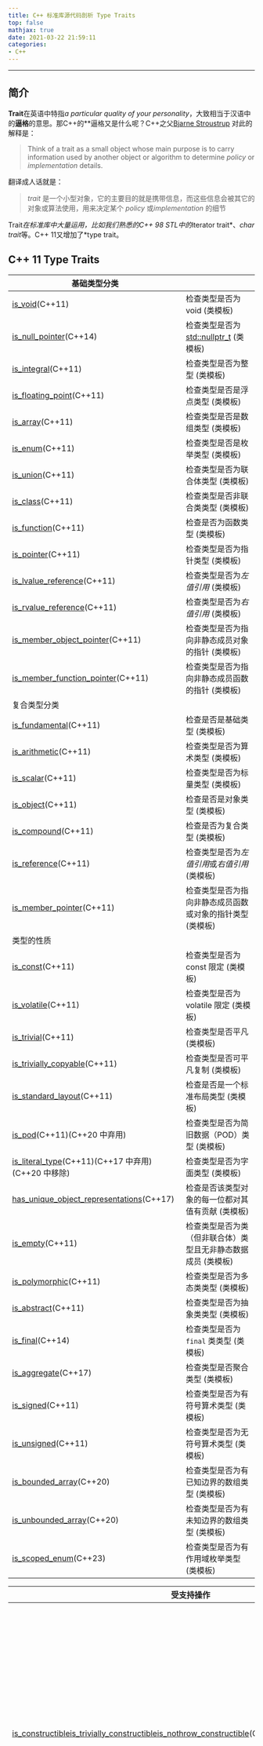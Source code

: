 ```yaml
---
title: C++ 标准库源代码剖析 Type Traits
top: false
mathjax: true
date: 2021-03-22 21:59:11
categories:
- C++
---
```


-----

## 简介

**Trait**在英语中特指*a particular quality of your personality*，大致相当于汉语中的**逼格**的意思。那C++的**逼格又是什么呢？C++之父[Bjarne Stroustrup](https://link.jianshu.com/?t=http%3A%2F%2Fwww.stroustrup.com%2Findex.html) 对此的解释是：

> Think of a trait as a small object whose main purpose is to carry information used by another object or algorithm to determine *policy* or *implementation* details.

翻译成人话就是：

> *trait* 是一个小型对象，它的主要目的就是携带信息，而这些信息会被其它的对象或算法使用，用来决定某个 *policy* 或*implementation* 的细节

Trait*在标准库中大量运用，比如我们熟悉的C++ 98 STL中的*iterator trait*、*char trait*等。C++ 11又增加了*type trait。



## C++ 11 Type Traits



| 基础类型分类                                                 |                                                              |
| ------------------------------------------------------------ | ------------------------------------------------------------ |
| [is_void](https://zh.cppreference.com/w/cpp/types/is_void)(C++11) | 检查类型是否为 void (类模板)                                 |
| [is_null_pointer](https://zh.cppreference.com/w/cpp/types/is_null_pointer)(C++14) | 检查类型是否为 [std::nullptr_t](http://zh.cppreference.com/w/cpp/types/nullptr_t) (类模板) |
| [is_integral](https://zh.cppreference.com/w/cpp/types/is_integral)(C++11) | 检查类型是否为整型 (类模板)                                  |
| [is_floating_point](https://zh.cppreference.com/w/cpp/types/is_floating_point)(C++11) | 检查类型是否是浮点类型 (类模板)                              |
| [is_array](https://zh.cppreference.com/w/cpp/types/is_array)(C++11) | 检查类型是否是数组类型 (类模板)                              |
| [is_enum](https://zh.cppreference.com/w/cpp/types/is_enum)(C++11) | 检查类型是否是枚举类型 (类模板)                              |
| [is_union](https://zh.cppreference.com/w/cpp/types/is_union)(C++11) | 检查类型是否为联合体类型 (类模板)                            |
| [is_class](https://zh.cppreference.com/w/cpp/types/is_class)(C++11) | 检查类型是否非联合类类型 (类模板)                            |
| [is_function](https://zh.cppreference.com/w/cpp/types/is_function)(C++11) | 检查是否为函数类型 (类模板)                                  |
| [is_pointer](https://zh.cppreference.com/w/cpp/types/is_pointer)(C++11) | 检查类型是否为指针类型 (类模板)                              |
| [is_lvalue_reference](https://zh.cppreference.com/w/cpp/types/is_lvalue_reference)(C++11) | 检查类型是否为*左值引用* (类模板)                            |
| [is_rvalue_reference](https://zh.cppreference.com/w/cpp/types/is_rvalue_reference)(C++11) | 检查类型是否为*右值引用* (类模板)                            |
| [is_member_object_pointer](https://zh.cppreference.com/w/cpp/types/is_member_object_pointer)(C++11) | 检查类型是否为指向非静态成员对象的指针 (类模板)              |
| [is_member_function_pointer](https://zh.cppreference.com/w/cpp/types/is_member_function_pointer)(C++11) | 检查类型是否为指向非静态成员函数的指针 (类模板)              |
| 复合类型分类                                                 |                                                              |
| [is_fundamental](https://zh.cppreference.com/w/cpp/types/is_fundamental)(C++11) | 检查是否是基础类型 (类模板)                                  |
| [is_arithmetic](https://zh.cppreference.com/w/cpp/types/is_arithmetic)(C++11) | 检查类型是否为算术类型 (类模板)                              |
| [is_scalar](https://zh.cppreference.com/w/cpp/types/is_scalar)(C++11) | 检查类型是否为标量类型 (类模板)                              |
| [is_object](https://zh.cppreference.com/w/cpp/types/is_object)(C++11) | 检查是否是对象类型 (类模板)                                  |
| [is_compound](https://zh.cppreference.com/w/cpp/types/is_compound)(C++11) | 检查是否为复合类型 (类模板)                                  |
| [is_reference](https://zh.cppreference.com/w/cpp/types/is_reference)(C++11) | 检查类型是否为*左值引用*或*右值引用* (类模板)                |
| [is_member_pointer](https://zh.cppreference.com/w/cpp/types/is_member_pointer)(C++11) | 检查类型是否为指向非静态成员函数或对象的指针类型 (类模板)    |
| 类型的性质                                                   |                                                              |
| [is_const](https://zh.cppreference.com/w/cpp/types/is_const)(C++11) | 检查类型是否为 const 限定 (类模板)                           |
| [is_volatile](https://zh.cppreference.com/w/cpp/types/is_volatile)(C++11) | 检查类型是否为 volatile 限定 (类模板)                        |
| [is_trivial](https://zh.cppreference.com/w/cpp/types/is_trivial)(C++11) | 检查类型是否平凡 (类模板)                                    |
| [is_trivially_copyable](https://zh.cppreference.com/w/cpp/types/is_trivially_copyable)(C++11) | 检查类型是否可平凡复制 (类模板)                              |
| [is_standard_layout](https://zh.cppreference.com/w/cpp/types/is_standard_layout)(C++11) | 检查是否是一个标准布局类型 (类模板)                          |
| [is_pod](https://zh.cppreference.com/w/cpp/types/is_pod)(C++11)(C++20 中弃用) | 检查类型是否为简旧数据（POD）类型 (类模板)                   |
| [is_literal_type](https://zh.cppreference.com/w/cpp/types/is_literal_type)(C++11)(C++17 中弃用)(C++20 中移除) | 检查类型是否为字面类型 (类模板)                              |
| [has_unique_object_representations](https://zh.cppreference.com/w/cpp/types/has_unique_object_representations)(C++17) | 检查是否该类型对象的每一位都对其值有贡献 (类模板)            |
| [is_empty](https://zh.cppreference.com/w/cpp/types/is_empty)(C++11) | 检查类型是否为类（但非联合体）类型且无非静态数据成员 (类模板) |
| [is_polymorphic](https://zh.cppreference.com/w/cpp/types/is_polymorphic)(C++11) | 检查类型是否为多态类类型 (类模板)                            |
| [is_abstract](https://zh.cppreference.com/w/cpp/types/is_abstract)(C++11) | 检查类型是否为抽象类类型 (类模板)                            |
| [is_final](https://zh.cppreference.com/w/cpp/types/is_final)(C++14) | 检查类型是否为 `final` 类类型 (类模板)                       |
| [is_aggregate](https://zh.cppreference.com/w/cpp/types/is_aggregate)(C++17) | 检查类型是否聚合类型 (类模板)                                |
| [is_signed](https://zh.cppreference.com/w/cpp/types/is_signed)(C++11) | 检查类型是否为有符号算术类型 (类模板)                        |
| [is_unsigned](https://zh.cppreference.com/w/cpp/types/is_unsigned)(C++11) | 检查类型是否为无符号算术类型 (类模板)                        |
| [is_bounded_array](https://zh.cppreference.com/w/cpp/types/is_bounded_array)(C++20) | 检查类型是否为有已知边界的数组类型 (类模板)                  |
| [is_unbounded_array](https://zh.cppreference.com/w/cpp/types/is_unbounded_array)(C++20) | 检查类型是否为有未知边界的数组类型 (类模板)                  |
| [is_scoped_enum](https://zh.cppreference.com/w/cpp/types/is_scoped_enum)(C++23) | 检查类型是否为有作用域枚举类型 (类模板)                      |







| 受支持操作                                                   |                                                              |
| ------------------------------------------------------------ | ------------------------------------------------------------ |
| [is_constructibleis_trivially_constructibleis_nothrow_constructible](https://zh.cppreference.com/w/cpp/types/is_constructible)(C++11)(C++11)(C++11) | 检查类型是否带有针对特定实参的构造函数 (类模板)              |
| [is_default_constructibleis_trivially_default_constructibleis_nothrow_default_constructible](https://zh.cppreference.com/w/cpp/types/is_default_constructible)(C++11)(C++11)(C++11) | 检查类型是否有默认构造函数 (类模板)                          |
| [is_copy_constructibleis_trivially_copy_constructibleis_nothrow_copy_constructible](https://zh.cppreference.com/w/cpp/types/is_copy_constructible)(C++11)(C++11)(C++11) | 检查类型是否拥有复制构造函数 (类模板)                        |
| [is_move_constructibleis_trivially_move_constructibleis_nothrow_move_constructible](https://zh.cppreference.com/w/cpp/types/is_move_constructible)(C++11)(C++11)(C++11) | 检查类型是否能从右值引用构造 (类模板)                        |
| [is_assignableis_trivially_assignableis_nothrow_assignable](https://zh.cppreference.com/w/cpp/types/is_assignable)(C++11)(C++11)(C++11) | 检查类型是否拥有针对特定实参的赋值运算符 (类模板)            |
| [is_copy_assignableis_trivially_copy_assignableis_nothrow_copy_assignable](https://zh.cppreference.com/w/cpp/types/is_copy_assignable)(C++11)(C++11)(C++11) | 检查类型是否拥有复制赋值运算符 (类模板)                      |
| [is_move_assignableis_trivially_move_assignableis_nothrow_move_assignable](https://zh.cppreference.com/w/cpp/types/is_move_assignable)(C++11)(C++11)(C++11) | 检查类型是否有拥有移动赋值运算符 (类模板)                    |
| [is_destructibleis_trivially_destructibleis_nothrow_destructible](https://zh.cppreference.com/w/cpp/types/is_destructible)(C++11)(C++11)(C++11) | 检查类型是否拥有未被弃置的析构函数 (类模板)                  |
| [has_virtual_destructor](https://zh.cppreference.com/w/cpp/types/has_virtual_destructor)(C++11) | 检查类型是否拥有虚析构函数 (类模板)                          |
| [is_swappable_withis_swappableis_nothrow_swappable_withis_nothrow_swappable](https://zh.cppreference.com/w/cpp/types/is_swappable)(C++17)(C++17)(C++17)(C++17) | 检查一个类型的对象是否能与同类型或不同类型的对象交换 (类模板) |

| 性质查询                                                     |                                       |
| ------------------------------------------------------------ | ------------------------------------- |
| [alignment_of](https://zh.cppreference.com/w/cpp/types/alignment_of)(C++11) | 获取类型的对齐要求 (类模板)           |
| [rank](https://zh.cppreference.com/w/cpp/types/rank)(C++11)  | 获取数组类型的维数 (类模板)           |
| [extent](https://zh.cppreference.com/w/cpp/types/extent)(C++11) | 获取数组类型在指定维度的大小 (类模板) |



## std::integral_constant

- integral_constant是一个**用于包装目的的类**。

```
template <class T, T _Val>
struct integral_constant 
{
	static constexpr T value = _Val;
	using value_type = T;
	using type = integral_constant;
	constexpr operator value_type() const noexcept 
	{
		return value;
	}
	constexpr value_type operator()() const noexcept
	{
		return value;
	}
};
```



```
cout << std::integral_constant<int,15>::value << endl;
cout << std::integral_constant<bool, true>::value << endl;
15
1
```

- **通过integral_constant的包装，把 !std::is_union<B>::value 这个值（0）包装成了一个类型**

  ：

  - std::integral_constant<bool, !std::is_union<B>::value>

- **在很多需要用到类型的场合（比如函数返回类型中）就可以使用这个类型**。

- 注意：!std::is_union<B>::value值在编译时就能确定。

### is_void





### is_const

`is_const`检查一个类型声明有没有`const`修饰符

```c
template<class T>
struct is_const : public false_type {};

// 针对const类型的特化版本
template<class T>
struct is_const<const T> : public true_type {};
```

这个没啥难度，无非就是个模板特化罢了。

###  is_class



```
template <class _Tp> struct  is_class
    : public integral_constant<bool, __is_class(_Tp)> {};
```



```
template <class _Tp, _Tp __v>
struct  integral_constant
{
  static  const _Tp      value = __v;
  typedef _Tp               value_type;
  typedef integral_constant type;
  
   operator value_type() const  {return value;}

  
  constexpr value_type operator ()() const  {return value;}
#endif
};
```





```
template<class T, T v>
    struct integral_constant{
    static constexpr T value = v;
    typedef T value_type;
    typedef integral_constant type;
    constexpr operator value_type() const noexcept {
        return value;
    }
};

namespace detail {
    template <class T> char test(int T::*);   //this line
    struct two{
        char c[2];
    };
    template <class T> two test(...);         //this line
}

//Not concerned about the is_union<T> implementation right now
template <class T>
struct is_class : std::integral_constant<bool, sizeof(detail::test<T>(0))==1 
                                                   && !std::is_union<T>::value> {};
```



## C++ 14 Type Traits



## C++ 17 Type Traits





## C++ 20 Type Traits